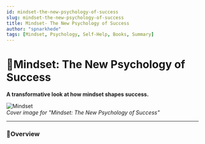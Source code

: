 ```yaml
---
id: mindset-the-new-psychology-of-success
slug: mindset-the-new-psychology-of-success
title: Mindset- The New Psychology of Success
author: "spnarkhede"
tags: [Mindset, Psychology, Self-Help, Books, Summary]
---
```


# 📒Mindset: The New Psychology of Success

**A transformative look at how mindset shapes success.**

![Mindset](/books/covers/mindset.jpg)  
*Cover image for "Mindset: The New Psychology of Success"*

---

### 📖Overview